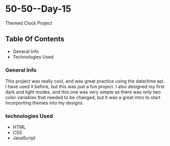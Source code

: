 # 50-50--Day-15
Themed Clock Project

## Table Of Contents
* General Info
* Technologies Used

### General Info
This project was really cool, and was great practice using the date/time api. I have used it before, but this was just a fun project. 
I also designed my first dark and light modes, and this one was very simple as there was only two color variables that needed to be changed, but it was a great intro to 
start incorporting themes into my designs.

### technologies Used
* HTML
* CSS
* JavaScript

